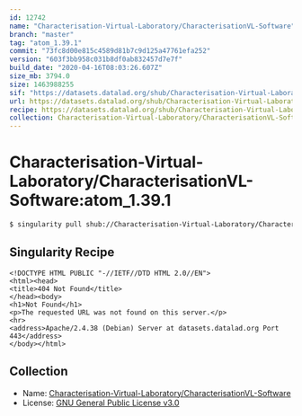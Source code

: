 ```yaml
---
id: 12742
name: "Characterisation-Virtual-Laboratory/CharacterisationVL-Software"
branch: "master"
tag: "atom_1.39.1"
commit: "73fc8d00e815c4589d81b7c9d125a47761efa252"
version: "603f3bb958c031b8df0ab832457d7e7f"
build_date: "2020-04-16T08:03:26.607Z"
size_mb: 3794.0
size: 1463988255
sif: "https://datasets.datalad.org/shub/Characterisation-Virtual-Laboratory/CharacterisationVL-Software/atom_1.39.1/2020-04-16-73fc8d00-603f3bb9/603f3bb958c031b8df0ab832457d7e7f.sif"
url: https://datasets.datalad.org/shub/Characterisation-Virtual-Laboratory/CharacterisationVL-Software/atom_1.39.1/2020-04-16-73fc8d00-603f3bb9/
recipe: https://datasets.datalad.org/shub/Characterisation-Virtual-Laboratory/CharacterisationVL-Software/atom_1.39.1/2020-04-16-73fc8d00-603f3bb9/Singularity
collection: Characterisation-Virtual-Laboratory/CharacterisationVL-Software
---
```


# Characterisation-Virtual-Laboratory/CharacterisationVL-Software:atom_1.39.1

```bash
$ singularity pull shub://Characterisation-Virtual-Laboratory/CharacterisationVL-Software:atom_1.39.1
```

## Singularity Recipe

```singularity
<!DOCTYPE HTML PUBLIC "-//IETF//DTD HTML 2.0//EN">
<html><head>
<title>404 Not Found</title>
</head><body>
<h1>Not Found</h1>
<p>The requested URL was not found on this server.</p>
<hr>
<address>Apache/2.4.38 (Debian) Server at datasets.datalad.org Port 443</address>
</body></html>
```

## Collection

 - Name: [Characterisation-Virtual-Laboratory/CharacterisationVL-Software](https://github.com/Characterisation-Virtual-Laboratory/CharacterisationVL-Software)
 - License: [GNU General Public License v3.0](https://api.github.com/licenses/gpl-3.0)

